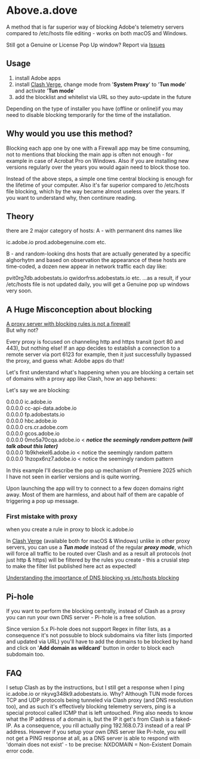 # Above.a.dove


A method that is far superior way of blocking Adobe's telemetry servers compared to /etc/hosts file editing - works on both macOS and Windows.

Still got a Genuine or License Pop Up window?
Report via [Issues](https://github.com/Giro-Da-Amazonia/Above.a.dove/issues)

## Usage

1) install Adobe apps  
2) install [Clash Verge](https://clashverge.net/en/), change mode from '**System Proxy**' to '**Tun mode**' and activate '**Tun mode**'  
3) add the blocklist and whitelist via URL so they auto-update in the future

Depending on the type of installer you have (offline or online)if you may need to disable blocking temporarily for the time of the installation.

## Why would you use this method?

Blocking each app one by one with a Firewall app may be time consuming, not to mentions that blocking the main app is often not enough - for example in case of Acrobat Pro on Windows. Also if you are installing new versions regularly over the years you would again need to block those too.

Instead of the above steps, a simple one time central blocking is enough for the lifetime of your computer. Also it's far superior compared to /etc/hosts file blocking, which by the way became almost useless over the years. If you want to understand why, then continure reading.

## Theory
there are 2 major category of hosts:
A - with permanent dns names like
  
ic.adobe.io
prod.adobegenuine.com
etc.

B - and random-looking dns hosts that are actually generated by a specific alghorhytm and based on observation the appearance of these hosts are time-coded, a dozen new appear in network traffic each day like:

pvit0rg7db.adobestats.io
qwidorfrss.adobestats.io
etc.
...as a result, if your /etc/hosts file is not updated daily, you will get a Genuine pop up windows very soon.

## A Huge Misconception about blocking

<ins>A proxy server with blocking rules is not a firewall!</ins>  
But why not?

Every proxy is focused on channeling http and https transit (port 80 and 443), but nothing else!
If an app decides to establish a connection to a remote server via port 6123 for example, then it just successfully bypassed the proxy, and guess what: Adobe apps do that!

Let's first understand what's happening when you are blocking a certain set of domains with a proxy app like Clash, how an app behaves:

Let's say we are blocking:

0.0.0.0  ic.adobe.io  
0.0.0.0  cc-api-data.adobe.io  
0.0.0.0  fp.adobestats.io  
0.0.0.0  hbc.adobe.io  
0.0.0.0  crs.cr.adobe.com  
0.0.0.0  gcos.adobe.io  
0.0.0.0  0mo5a70cqa.adobe.io < ***notice the seemingly random pattern (will talk about this later)***  
0.0.0.0  1b9khekel6.adobe.io < notice the seemingly random pattern  
0.0.0.0  1hzopx6nz7.adobe.io < notice the seemingly random pattern

In this example I'll describe the pop up mechanism of Premiere 2025 which I have not seen in earlier versions and is quite worring.

Upon launching the app will try to connect to a few dozen domains right away.
Most of them are harmless, and about half of them are capable of triggering a pop up message.

### First mistake with proxy
when you create a rule in proxy to block ic.adobe.io


In [Clash Verge](https://clashverge.net/en/) (available both for macOS & Windows) unlike in other proxy servers, you can use a **_Tun mode_** instead of the regular **_proxy mode_**, which will force all traffic to be routed over Clash and as a result all protocols (not just http & https) will be filtered by the rules you create - this a crusial step to make the filter list published here act as expected! 

<ins>Understanding the importance of DNS blocking vs /etc/hosts blocking</ins>  

## Pi-hole

If you want to perform the blocking centrally, instead of Clash as a proxy you can run your own DNS server - Pi-hole is a free solution.

Since version 5.x Pi-hole does not support Regex in filter lists, as a consequence it's not possuble to block subdomains via filter lists (imported and updated via URL) you'll have to add the domains to be blocked by hand and click on '**Add domain as wildcard**' button in order to block each subdomain too.

## FAQ

I setup Clash as by the instructions, but I still get a response when I ping ic.adobe.io or nkyvg348k9.adobestats.io. Why?
Although TUN mode forces TCP and UDP protocols being tunneled via Clash proxy (and DNS resolution too), and as such it's effectively blocking telemetry servers, ping is a special protocol called ICMP that is left untouched. Ping also needs to know what the IP address of a domain is, but the IP it get's from Clash is a faked-IP. As a consequence, you rill actually ping 192.168.0.73 instead of a real IP address. However if you setup your own DNS server like Pi-hole, you will not get a PING response at all, as a DNS server is able to respond with 'domain does not exist' - to be precise: NXDOMAIN = Non-Existent Domain error code.
